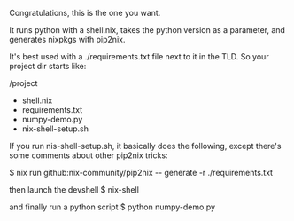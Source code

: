 Congratulations, this is the one you want.

It runs python with a shell.nix, takes the python version as a parameter, and generates nixpkgs with pip2nix.

It's best used with a ./requirements.txt file next to it in the TLD.  So your project dir starts like:

/project
- shell.nix
- requirements.txt
- numpy-demo.py
- nix-shell-setup.sh

If you run nis-shell-setup.sh, it basically does the following, except there's some comments about other pip2nix tricks:

$ nix run github:nix-community/pip2nix -- generate -r ./requirements.txt

then launch the devshell
$ nix-shell

and finally run a python script
$ python numpy-demo.py